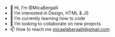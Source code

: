 - 👋 Hi, I’m @MicaBergalli
- 👀 I’m interested in Design, HTML & JS
- 🌱 I’m currently learning how to code
- 💞️ I’m looking to collaborate on new projects
- 📫 How to reach me micaelabergalli@gmail.com

<!---
MicaBergalli/MicaBergalli is a ✨ special ✨ repository because its `README.md` (this file) appears on your GitHub profile.
You can click the Preview link to take a look at your changes.
--->

